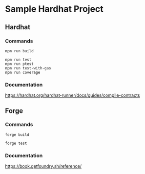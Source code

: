# Sample Hardhat Project

## Hardhat 

### Commands

```shell
npm run build

npm run test
npm run ptest
npm run test-with-gas
npm run coverage
```

### Documentation

https://hardhat.org/hardhat-runner/docs/guides/compile-contracts

## Forge 

### Commands

```shell
forge build

forge test
```

### Documentation

https://book.getfoundry.sh/reference/

